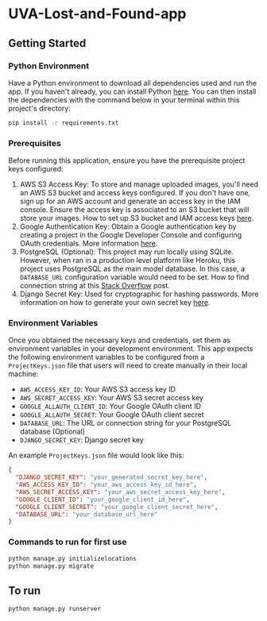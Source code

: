# UVA-Lost-and-Found-app

## Getting Started
### Python Environment
Have a Python environment to download all dependencies used and run the app. If you haven't already, you can install Python [here](https://www.python.org/downloads/). You can then install the dependencies with the command below in your terminal within this project's directory:
```bash
pip install -r requirements.txt
```
### Prerequisites 
Before running this application, ensure you have the prerequisite project keys configured:
1. AWS S3 Access Key: To store and manage uploaded images, you'll need an AWS S3 bucket and access keys configured. If you don't have one, sign up for an AWS account and generate an access key in the IAM console. Ensure the access key is associated to an S3 bucket that will store your images. How to set up S3 bucket and IAM access keys [here](https://services.northwestern.edu/TDClient/30/Portal/KB/ArticleDet?ID=2025).
2. Google Authentication Key: Obtain a Google authentication key by creating a project in the Google Developer Console and configuring OAuth credentials. More information [here](https://medium.com/@infowithkiiru/django-user-registration-with-google-67524cce5ab7).
3. PostgreSQL (Optional): This project may run locally using SQLite. However, when ran in a production level platform like Heroku, this project uses PostgreSQL as the main model database. In this case, a `DATABASE_URL` configuration variable would need to be set. How to find connection string at this [Stack Overflow](https://stackoverflow.com/questions/3582552/what-is-the-format-for-the-postgresql-connection-string-url) post.
4. Django Secret Key: Used for cryptographic for hashing passwords. More information on how to generate your own secret key [here](https://www.educative.io/answers/how-to-generate-a-django-secretkey).

### Environment Variables
Once you obtained the necessary keys and credentials, set them as environment variables in your development environment. This app expects the following environment variables to be configured from a `ProjectKeys.json` file that users will need to create manually in their local machine:
- `AWS_ACCESS_KEY_ID`: Your AWS S3 access key ID
- `AWS_SECRET_ACCESS_KEY`: Your AWS S3 secret access key
- `GOOGLE_ALLAUTH_CLIENT_ID`: Your Google OAuth client ID
- `GOOGLE_ALLAUTH_SECRET`: Your Google OAuth client secret
- `DATABASE_URL`: The URL or connection string for your PostgreSQL database (Optional)
- `DJANGO_SECRET_KEY`: Django secret key

An example `ProjectKeys.json` file would look like this:
```json
{
  "DJANGO_SECRET_KEY": "your_generated_secret_key_here",
  "AWS_ACCESS_KEY_ID": "your_aws_access_key_id_here",
  "AWS_SECRET_ACCESS_KEY": "your_aws_secret_access_key_here",
  "GOOGLE_CLIENT_ID": "your_google_client_id_here",
  "GOOGLE_CLIENT_SECRET": "your_google_client_secret_here",
  "DATABASE_URL": "your_database_url_here"
}
```

### Commands to run for first use
```bash
python manage.py initializelocations
python manage.py migrate
```

## To run
```bash
python manage.py runserver
```
